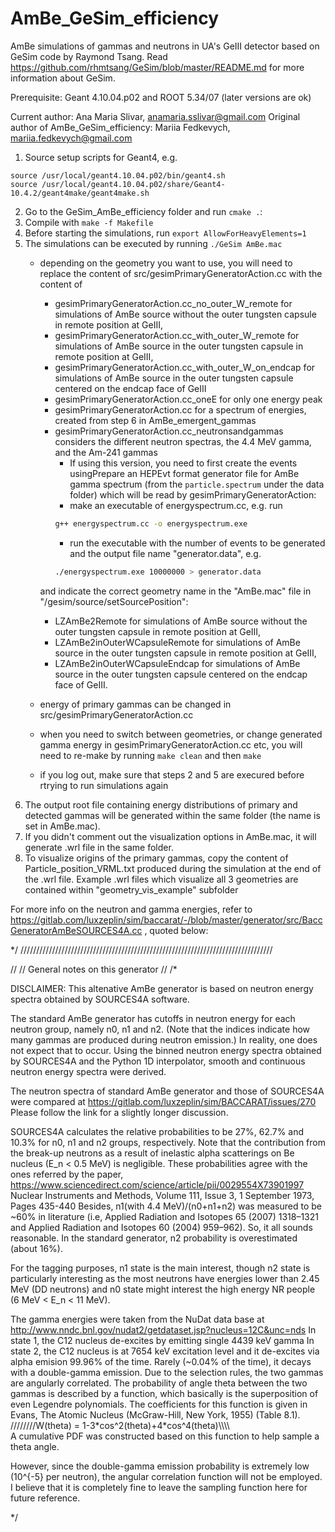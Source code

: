 # AmBe_GeSim_efficiency

AmBe simulations of gammas and neutrons in UA's GeIII detector based on GeSim code by Raymond Tsang. Read https://github.com/rhmtsang/GeSim/blob/master/README.md for more information about GeSim. 

Prerequisite: Geant 4.10.04.p02 and ROOT 5.34/07 (later versions are ok)

Current author: Ana Maria Slivar, anamaria.sslivar@gmail.com 
Original author of AmBe_GeSim_efficiency: Mariia Fedkevych, mariia.fedkevych@gmail.com 


1. Source setup scripts for Geant4, e.g.

```
source /usr/local/geant4.10.04.p02/bin/geant4.sh
source /usr/local/geant4.10.04.p02/share/Geant4-10.4.2/geant4make/geant4make.sh
```

2. Go to the GeSim_AmBe_efficiency folder and run `cmake .`:
3. Compile with `make -f Makefile`
4. Before starting the simulations, run `export AllowForHeavyElements=1`
5. The simulations can be executed by running `./GeSim AmBe.mac`
    - depending on the geometry you want to use, you will need to replace the content of src/gesimPrimaryGeneratorAction.cc with the content of
        - gesimPrimaryGeneratorAction.cc_no_outer_W_remote for simulations of AmBe source without the outer tungsten capsule in remote position at GeIII,
        - gesimPrimaryGeneratorAction.cc_with_outer_W_remote for simulations of AmBe source in the outer tungsten capsule in remote position at GeIII,
        - gesimPrimaryGeneratorAction.cc_with_outer_W_on_endcap for simulations of AmBe source in the outer tungsten capsule centered on the endcap face of GeIII
        - gesimPrimaryGeneratorAction.cc_oneE for only one energy peak 
        - gesimPrimaryGeneratorAction.cc for a spectrum of energies, created from step 6 in AmBe_emergent_gammas 
        - gesimPrimaryGeneratorAction.cc_neutronsandgammas considers the different neutron spectras, the 4.4 MeV gamma, and the Am-241 gammas
          -  If using this version, you need to first create the events usingPrepare an HEPEvt format generator file for AmBe gamma spectrum (from the  `particle.spectrum` under the data folder) which will be read by gesimPrimaryGeneratorAction: 
            - make an executable of energyspectrum.cc, e.g. run
            ```bash
            g++ energyspectrum.cc -o energyspectrum.exe
            ```
            - run the executable with the number of events to be generated and the output file name "generator.data", e.g.
            ```bash
            ./energyspectrum.exe 10000000 > generator.data
            ```   
      
      and indicate the correct geometry name in the "AmBe.mac" file in "/gesim/source/setSourcePosition": 
        - LZAmBe2Remote for simulations of AmBe source without the outer tungsten capsule in remote position at GeIII,
        - LZAmBe2inOuterWCapsuleRemote for simulations of AmBe source in the outer tungsten capsule in remote position at GeIII,
        - LZAmBe2inOuterWCapsuleEndcap for simulations of AmBe source in the outer tungsten capsule centered on the endcap face of GeIII.
    - energy of primary gammas can be changed in src/gesimPrimaryGeneratorAction.cc
    - when you need to switch between geometries, or change generated gamma energy in gesimPrimaryGeneratorAction.cc etc, you will need to re-make by running `make clean` and then `make`
    - if you log out, make sure that steps 2 and 5 are execured before rtrying to run simulations again
6. The output root file containing energy distributions of primary and detected gammas will be generated within the same folder (the name is set in AmBe.mac). 
7. If you didn't comment out the visualization options in AmBe.mac, it will generate .wrl file in the same folder. 
8. To visualize origins of the primary gammas, copy the content of Particle_position_VRML.txt produced during the simulation at the end of the .wrl file. Example .wrl files which visualize all 3 geometries are contained within "geometry_vis_example" subfolder


For more info on the neutron and gamma energies, refer to https://gitlab.com/luxzeplin/sim/baccarat/-/blob/master/generator/src/BaccGeneratorAmBeSOURCES4A.cc , quoted below: 

*/
////////////////////////////////////////////////////////////////////////////////

//
//   General notes on this generator
//
/*

DISCLAIMER:
This altenative AmBe generator is
based on neutron energy spectra obtained by SOURCES4A software.

The standard AmBe generator has cutoffs in neutron energy for
each neutron group, namely n0, n1 and n2. (Note that the indices
indicate how many gammas are produced during neutron emission.)
In reality, one does not expect that to occur. Using the binned neutron energy
spectra obtained by SOURCES4A and the Python 1D interpolator, smooth and
continuous neutron energy spectra were derived.

The neutron spectra of standard AmBe generator and those of SOURCES4A
were compared at https://gitlab.com/luxzeplin/sim/BACCARAT/issues/270
Please follow the link for a slightly longer discussion.

SOURCES4A calculates the relative probabilities to be 27%, 62.7% and 10.3% for n0, n1 and n2 groups, respectively.
Note that the contribution from the break-up neutrons as a result
of inelastic alpha scatterings on Be nucleus (E_n < 0.5 MeV) is negligible.
These probabilities agree with the ones referred by the paper, https://www.sciencedirect.com/science/article/pii/0029554X73901997
Nuclear Instruments and Methods, Volume 111, Issue 3, 1 September 1973, Pages 435-440
Besides, n1(with 4.4 MeV)/(n0+n1+n2) was measured to be ~60% in literature (i.e, Applied Radiation and Isotopes 65 (2007) 1318–1321
and Applied Radiation and Isotopes 60 (2004) 959–962). So, it all sounds reasonable.
In the standard generator, n2 probability is overestimated (about 16%).

For the tagging purposes, n1 state is the main interest, though n2 state is particularly interesting as
the most neutrons have energies lower than 2.45 MeV (DD neutrons) and n0
state might interest the high energy NR people (6 MeV < E_n < 11 MeV).

The gamma energies were taken from the NuDat data base at
http://www.nndc.bnl.gov/nudat2/getdataset.jsp?nucleus=12C&unc=nds
In state 1, the C12 nucleus de-excites by emitting single 4439 keV gamma
In state 2, the C12 nucleus is at 7654 keV excitation level and it de-excites
via alpha emision 99.96% of the time. Rarely (~0.04% of the time), it decays
with a double-gamma emission.
Due to the selection rules, the two gammas are angularly correlated. 
The probability of angle theta between the two gammas is described by
a function, which basically is the superposition of even Legendre polynomials.
The coefficients for this function is given in Evans, The Atomic Nucleus (McGraw-Hill, New York, 1955) (Table 8.1).
////////W(theta) = 1-3\*cos^2(theta)+4\*cos^4(theta)\\\\\\\\\
A cumulative PDF was constructed based on this function to help sample a theta angle. 

However, since the double-gamma emission probability is extremely low (10^{-5} per neutron),
the angular correlation function will not be employed. I believe that it is completely fine
to leave the sampling function here for future reference. 
  
*/

